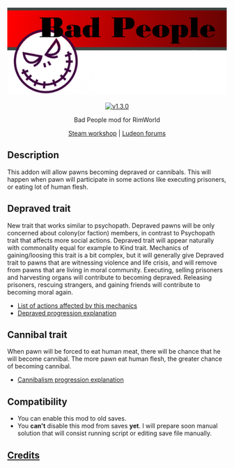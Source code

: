 <p align="center">
    <img src="https://raw.githubusercontent.com/Aviuz/BadPeople/master/Images/Logo.png" alt="Locks" />
</p>
<p align="center">
  <a href="https://github.com/Aviuz/BadPeople/releases">
    <img src="https://img.shields.io/badge/version-1.3.0-red.svg?style=flat" alt="v1.3.0" />
  </a>
</p>

<p align="center">
  Bad People mod for RimWorld
</p>
<p align="center">
    <a href=https://steamcommunity.com/sharedfiles/filedetails/?id=1369675292>Steam workshop</a> | <a href=https://ludeon.com/forums/index.php?topic=41303.0>Ludeon forums</a>
</p>

## Description
This addon will allow pawns becoming depraved or cannibals. This will happen when pawn will participate in some actions like executing prisoners, or eating lot of human flesh.

## Depraved trait
New trait that works similar to psychopath. Depraved pawns will be only concerned about colony(or faction) members, in contrast to Psychopath trait that affects more social actions.
Depraved trait will appear naturally with commonality equal for example to Kind trait.
Mechanics of gaining/loosing this trait is a bit complex, but it will generally give Depraved trait to pawns that are witnessing violence and life crisis, and will remove from pawns that are living in moral community.
Executing, selling prisoners and harvesting organs will contribute to becoming depraved.
Releasing prisoners, rescuing strangers, and gaining friends will contribute to becoming moral again.
* [List of actions affected by this mechanics](../../wiki/Depraved-trait)
* [Depraved progression explanation](../../wiki/Morality-progression)

## Cannibal trait
When pawn will be forced to eat human meat, there will be chance that he will become cannibal. The more pawn eat human flesh, the greater chance of becoming cannibal. 
* [Cannibalism progression explanation](../../wiki/Cannibalism-progression)

## Compatibility
* You can enable this mod to old saves.
* You **can't** disable this mod from saves **yet**. I will prepare soon manual solution that will consist running script or editing save file manually.

## [Credits](credits.md)
